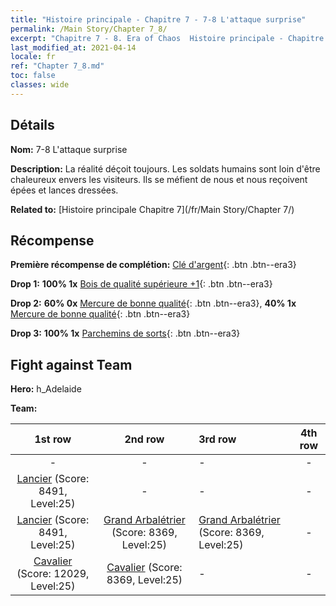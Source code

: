 ```yaml
---
title: "Histoire principale - Chapitre 7 - 7-8 L'attaque surprise"
permalink: /Main Story/Chapter 7_8/
excerpt: "Chapitre 7 - 8. Era of Chaos  Histoire principale - Chapitre 7_8. 7-8 L'attaque surprise"
last_modified_at: 2021-04-14
locale: fr
ref: "Chapter 7_8.md"
toc: false
classes: wide
---
```


## Détails

 **Nom:** 7-8 L'attaque surprise

 **Description:** La réalité déçoit toujours. Les soldats humains sont loin d'être chaleureux envers les visiteurs. Ils se méfient de nous et nous reçoivent épées et lances dressées.

 **Related to:** [Histoire principale Chapitre 7](/fr/Main Story/Chapter 7/)

## Récompense

 **Première récompense de complétion:** [Clé d'argent](/fr/Items/con_693/){: .btn .btn--era3}

 **Drop 1:** **100% 1x** [Bois de qualité supérieure +1](/fr/Items/mat_20/){: .btn .btn--era3}

 **Drop 2:** **60% 0x** [Mercure de bonne qualité](/fr/Items/mat_14/){: .btn .btn--era3}, **40% 1x** [Mercure de bonne qualité](/fr/Items/mat_14/){: .btn .btn--era3}

 **Drop 3:** **100% 1x** [Parchemins de sorts](/fr/Items/con_694/){: .btn .btn--era3}


## Fight against Team
 **Hero:** h_Adelaide

 **Team:**


  | 1st row | 2nd row | 3rd row | 4th row |
  |:----:|:----:|:----|:----:|
  | - | - | - | - |
  | [Lancier](/fr/units/Pikeman/) (Score: 8491, Level:25)  | - | - | - |
  | [Lancier](/fr/units/Pikeman/) (Score: 8491, Level:25)  | [Grand Arbalétrier](/fr/units/Marksman/) (Score: 8369, Level:25)  | [Grand Arbalétrier](/fr/units/Marksman/) (Score: 8369, Level:25)  | - |
  | [Cavalier](/fr/units/Cavalier/) (Score: 12029, Level:25)  | [Cavalier](/fr/units/Cavalier/) (Score: 8369, Level:25)  | - | - |


